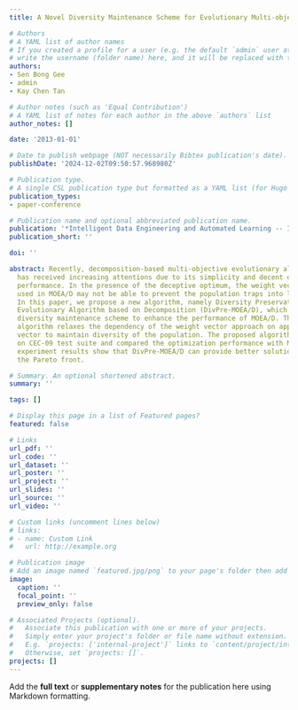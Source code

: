 ```yaml
---
title: A Novel Diversity Maintenance Scheme for Evolutionary Multi-objective Optimization

# Authors
# A YAML list of author names
# If you created a profile for a user (e.g. the default `admin` user at `content/authors/admin/`), 
# write the username (folder name) here, and it will be replaced with their full name and linked to their profile.
authors:
- Sen Bong Gee
- admin
- Kay Chen Tan

# Author notes (such as 'Equal Contribution')
# A YAML list of notes for each author in the above `authors` list
author_notes: []

date: '2013-01-01'

# Date to publish webpage (NOT necessarily Bibtex publication's date).
publishDate: '2024-12-02T09:50:57.968980Z'

# Publication type.
# A single CSL publication type but formatted as a YAML list (for Hugo requirements).
publication_types:
- paper-conference

# Publication name and optional abbreviated publication name.
publication: '*Intelligent Data Engineering and Automated Learning -- IDEAL 2013*'
publication_short: ''

doi: ''

abstract: Recently, decomposition-based multi-objective evolutionary algorithm (MOEA/D)
  has received increasing attentions due to its simplicity and decent optimization
  performance. In the presence of the deceptive optimum, the weight vector approach
  used in MOEA/D may not be able to prevent the population traps into local optimum.
  In this paper, we propose a new algorithm, namely Diversity Preservation Multi-objective
  Evolutionary Algorithm based on Decomposition (DivPre-MOEA/D), which uses novel
  diversity maintenance scheme to enhance the performance of MOEA/D. The proposed
  algorithm relaxes the dependency of the weight vector approach on approximated ideal
  vector to maintain diversity of the population. The proposed algorithm is evaluated
  on CEC-09 test suite and compared the optimization performance with MOEA/D. The
  experiment results show that DivPre-MOEA/D can provide better solutions spread along
  the Pareto front.

# Summary. An optional shortened abstract.
summary: ''

tags: []

# Display this page in a list of Featured pages?
featured: false

# Links
url_pdf: ''
url_code: ''
url_dataset: ''
url_poster: ''
url_project: ''
url_slides: ''
url_source: ''
url_video: ''

# Custom links (uncomment lines below)
# links:
# - name: Custom Link
#   url: http://example.org

# Publication image
# Add an image named `featured.jpg/png` to your page's folder then add a caption below.
image:
  caption: ''
  focal_point: ''
  preview_only: false

# Associated Projects (optional).
#   Associate this publication with one or more of your projects.
#   Simply enter your project's folder or file name without extension.
#   E.g. `projects: ['internal-project']` links to `content/project/internal-project/index.md`.
#   Otherwise, set `projects: []`.
projects: []
---
```


Add the **full text** or **supplementary notes** for the publication here using Markdown formatting.
